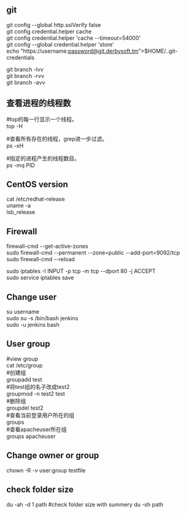 ## git

git config --global http.sslVerify false  
git config credential.helper cache  
git config credential.helper 'cache --timeout=54000'  
git config --global credential.helper 'store'  
echo "https://username:password@git.derbysoft.tm">$HOME/..git-credentials  

git branch -lvv  
git branch -rvv  
git branch -avv  

## 查看进程的线程数
#top的每一行显示一个线程。  
top -H  

#查看所有存在的线程，grep进一步过滤。  
ps -xH  

#指定的进程产生的线程数目。  
ps -mq PID  
       
## CentOS version
cat /etc/redhat-release  
uname -a  
lsb_release  

## Firewall
firewall-cmd --get-active-zones  
sudo firewall-cmd --permanent --zone=public --add-port=9092/tcp  
sudo firewall-cmd --reload  

sudo iptables -I INPUT -p tcp -m tcp --dport 80 -j ACCEPT  
sudo service iptables save  

## Change user
su username  
sudo su -s /bin/bash jenkins  
sudo -u jenkins bash  

## User group
#view group  
cat /etc/group  
#创建组  
groupadd  test  
#将test组的名子改成test2  
groupmod -n test2  test  
#删除组  
groupdel test2  
#查看当前登录用户所在的组  
groups  
#查看apacheuser所在组  
groups apacheuser  

## Change owner or group
chown -R -v user:group testfile  

## check folder size 
du -ah -d 1 path 
#check folder size with summery 
du -sh path 
